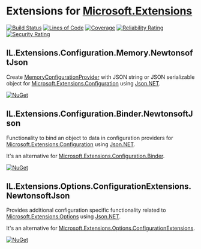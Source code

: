 # Extensions for [Microsoft.Extensions](https://github.com/dotnet/extensions)

[![Build Status](https://iron9light.visualstudio.com/github/_apis/build/status/iron9light.IL.Extensions?branchName=master)](https://iron9light.visualstudio.com/github/_build/latest?definitionId=4&branchName=master)
[![Lines of Code](https://sonarcloud.io/api/project_badges/measure?project=iron9light_IL.Extensions&metric=ncloc)](https://sonarcloud.io/dashboard?id=iron9light_IL.Extensions)
[![Coverage](https://sonarcloud.io/api/project_badges/measure?project=iron9light_IL.Extensions&metric=coverage)](https://sonarcloud.io/dashboard?id=iron9light_IL.Extensions)
[![Reliability Rating](https://sonarcloud.io/api/project_badges/measure?project=iron9light_IL.Extensions&metric=reliability_rating)](https://sonarcloud.io/dashboard?id=iron9light_IL.Extensions)
[![Security Rating](https://sonarcloud.io/api/project_badges/measure?project=iron9light_IL.Extensions&metric=security_rating)](https://sonarcloud.io/dashboard?id=iron9light_IL.Extensions)

## IL.Extensions.Configuration.Memory.NewtonsoftJson

Create [MemoryConfigurationProvider](https://docs.microsoft.com/en-us/aspnet/core/fundamentals/configuration/?#memory-configuration-provider) with JSON string or JSON serializable object for [Microsoft.Extensions.Configuration](https://docs.microsoft.com/en-us/aspnet/core/fundamentals/configuration/) using [Json.NET](https://www.newtonsoft.com/json).

[![NuGet](https://img.shields.io/nuget/vpre/IL.Extensions.Configuration.Memory.NewtonsoftJson.svg)](https://www.nuget.org/packages/IL.Extensions.Configuration.Memory.NewtonsoftJson/)

## IL.Extensions.Configuration.Binder.NewtonsoftJson

Functionality to bind an object to data in configuration providers for [Microsoft.Extensions.Configuration](https://docs.microsoft.com/en-us/aspnet/core/fundamentals/configuration/) using [Json.NET](https://www.newtonsoft.com/json).

It's an alternative for [Microsoft.Extensions.Configuration.Binder](https://www.nuget.org/packages/Microsoft.Extensions.Configuration.Binder/).

[![NuGet](https://img.shields.io/nuget/vpre/IL.Extensions.Configuration.Binder.NewtonsoftJson.svg)](https://www.nuget.org/packages/IL.Extensions.Configuration.Binder.NewtonsoftJson/)

## IL.Extensions.Options.ConfigurationExtensions.NewtonsoftJson

Provides additional configuration specific functionality related to [Microsoft.Extensions.Options](https://docs.microsoft.com/en-us/aspnet/core/fundamentals/configuration/options) using [Json.NET](https://www.newtonsoft.com/json).

It's an alternative for [Microsoft.Extensions.Options.ConfigurationExtensions](https://www.nuget.org/packages/Microsoft.Extensions.Options.ConfigurationExtensions/).

[![NuGet](https://img.shields.io/nuget/vpre/IL.Extensions.Options.ConfigurationExtensions.NewtonsoftJson.svg)](https://www.nuget.org/packages/IL.Extensions.Options.ConfigurationExtensions.NewtonsoftJson/)
